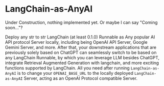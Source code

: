 # LangChain-as-AnyAI
Under Construction, nothing implemented yet. Or maybe I can say "Coming soon..."?


Deploy any str to str LangChain (at least 0.1.0) Runnable as Any popular AI API protocol Server locally, including being OpenAI API Server, Google Gemini Server, and more. After that, your downstream applications that are previously solely based on ChatGPT can seamlessly switch to be based on any LangChain Runnable, by which you can leverage LLM besides ChatGPT, integrate Retrieval Augmented Generation with langchain, and more exciting functions supported by LangChain. All you need after running `LangChain-as-AnyAI` is to change your `OPENAI_BASE_URL` to the locally deployed `LangChain-as-AnyAI` Server, acting as an OpenAI Protocol compatible Server. 
